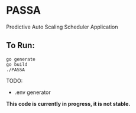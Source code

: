# PASSA
Predictive Auto Scaling Scheduler Application

## To Run:
`go generate`  
`go build`  
`./PASSA`

TODO:
- .env generator


**This code is currently in progress, it is not stable.**
